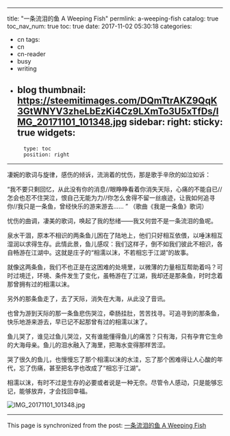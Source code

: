 
---
title: "一条流泪的鱼 A Weeping Fish"
permlink: a-weeping-fish
catalog: true
toc_nav_num: true
toc: true
date: 2017-11-02 05:30:18
categories:
- cn
tags:
- cn
- cn-reader
- busy
- writing
- blog
thumbnail: https://steemitimages.com/DQmTtrAKZ9QqK3GtWNYV3zheLbEzKi4Cz9LXmTo3U5xTfDs/IMG_20171101_101348.jpg
sidebar:
    right:
        sticky: true
widgets:
    -
        type: toc
        position: right
---


凄婉的歌词与旋律，感伤的倾诉，流淌着的忧伤，那是歌手辛欣的如泣如诉：

“我不要只剩回忆，从此没有你的消息//眼睁睁看着你消失天际，心痛的不能自已//怎会也忍不住哭泣，恨自己无能为力//你怎么舍得不留一丝痕迹，让我如何追寻你//我只是一条鱼，曾经快乐的游来游去…… ” （歌曲《我是一条鱼》歌词）

忧伤的曲调，凄美的歌词，唤起了我的愁绪——我又何尝不是一条流泪的鱼呢。

泉水干涸，原本不相识的两条鱼儿困在了陆地上，他们只好相互依偎，以唾沫相互湿润以求得生存。此情此景，鱼儿感叹：我们这样子，倒不如我们彼此不相识，各自畅游在江湖中。这就是庄子的“相濡以沫，不若相忘于江湖”的故事。

就像这两条鱼，我们不也正是在这困难的处境里，以微薄的力量相互帮助着吗？可时过境迁，环境、条件发生了变化，虽畅游在了江湖，我却还是那条鱼，时时念着那曾拥有过的相濡以沫。

另外的那条鱼走了，去了天际，消失在大海，从此没了音讯。 

也曾为游到天际的那一条鱼悲伤哭泣，牵肠挂肚，苦苦找寻。可追寻到的那条鱼，快乐地游来游去，早已记不起那曾有过的相濡以沫了。

鱼儿哭了，谁见过鱼儿哭泣，又有谁能懂得鱼儿的痛苦？只有海，只有孕育它生命的大海母亲。鱼儿的泪水融入了海里，把海水变得那样苦涩。

哭了很久的鱼儿，也慢慢忘了那个相濡以沫的水洼，忘了那个困难得让人心酸的年代，忘了伤痛，甚至把名字也改成了“相忘于江湖”。

相濡以沫，有时不过是生存的必要或者说是一种无奈。尽管令人感动，只是能够忘记，能够放弃，才会找回幸福。

![IMG_20171101_101348.jpg](https://steemitimages.com/DQmTtrAKZ9QqK3GtWNYV3zheLbEzKi4Cz9LXmTo3U5xTfDs/IMG_20171101_101348.jpg)

- - -

This page is synchronized from the post: [一条流泪的鱼 A Weeping Fish](https://steemit.com/@bring/a-weeping-fish)
